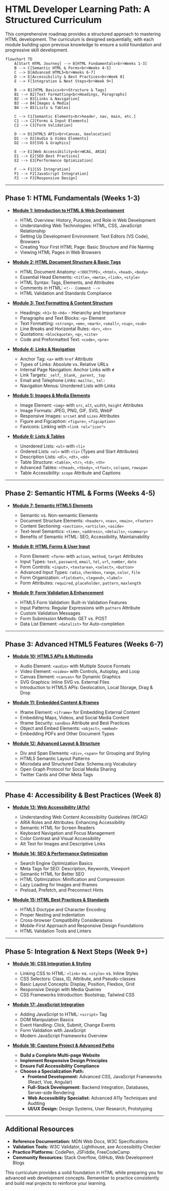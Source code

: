 # HTML Developer Learning Path: A Structured Curriculum

This comprehensive roadmap provides a structured approach to mastering HTML development. The curriculum is designed sequentially, with each module building upon previous knowledge to ensure a solid foundation and progressive skill development.

```mermaid
flowchart TD
    A[Start HTML Journey] --> B[HTML Fundamentals<br>Weeks 1-3]
    B --> C[Semantic HTML & Forms<br>Weeks 4-5]
    C --> D[Advanced HTML5<br>Weeks 6-7]
    D --> E[Accessibility & Best Practices<br>Week 8]
    E --> F[Integration & Next Steps<br>Week 9+]
    
    B --> B1[HTML Basics<br>Structure & Tags]
    B1 --> B2[Text Formatting<br>Headings, Paragraphs]
    B2 --> B3[Links & Navigation]
    B3 --> B4[Images & Media]
    B4 --> B5[Lists & Tables]
    
    C --> C1[Semantic Elements<br>header, nav, main, etc.]
    C1 --> C2[Forms & Input Elements]
    C2 --> C3[Form Validation]
    
    D --> D1[HTML5 APIs<br>Canvas, Geolocation]
    D1 --> D2[Audio & Video Elements]
    D2 --> D3[SVG & Graphics]
    
    E --> E1[Web Accessibility<br>WCAG, ARIA]
    E1 --> E2[SEO Best Practices]
    E2 --> E3[Performance Optimization]
    
    F --> F1[CSS Integration]
    F1 --> F2[JavaScript Integration]
    F2 --> F3[Responsive Design]
```

---

## Phase 1: HTML Fundamentals (Weeks 1-3)

*   [**Module 1: Introduction to HTML & Web Development**](https://github.com/example/html-intro/#readme)
    *   HTML Overview: History, Purpose, and Role in Web Development
    *   Understanding Web Technologies: HTML, CSS, JavaScript Relationship
    *   Setting Up Development Environment: Text Editors (VS Code), Browsers
    *   Creating Your First HTML Page: Basic Structure and File Naming
    *   Viewing HTML Pages in Web Browsers

*   [**Module 2: HTML Document Structure & Basic Tags**](https://github.com/example/html-structure/#readme)
    *   HTML Document Anatomy: `<!DOCTYPE>`, `<html>`, `<head>`, `<body>`
    *   Essential Head Elements: `<title>`, `<meta>`, `<link>`, `<style>`
    *   HTML Syntax: Tags, Elements, and Attributes
    *   Comments in HTML: `<!-- Comment -->`
    *   HTML Validation and Standards Compliance

*   [**Module 3: Text Formatting & Content Structure**](https://github.com/example/html-text/#readme)
    *   Headings: `<h1>` to `<h6>` - Hierarchy and Importance
    *   Paragraphs and Text Blocks: `<p>` Element
    *   Text Formatting: `<strong>`, `<em>`, `<mark>`, `<small>`, `<sup>`, `<sub>`
    *   Line Breaks and Horizontal Rules: `<br>`, `<hr>`
    *   Quotations: `<blockquote>`, `<q>`, `<cite>`
    *   Code and Preformatted Text: `<code>`, `<pre>`

*   [**Module 4: Links & Navigation**](https://github.com/example/html-links/#readme)
    *   Anchor Tag: `<a>` with `href` Attribute
    *   Types of Links: Absolute vs. Relative URLs
    *   Internal Page Navigation: Anchor Links with `#`
    *   Link Targets: `_self`, `_blank`, `_parent`, `_top`
    *   Email and Telephone Links: `mailto:`, `tel:`
    *   Navigation Menus: Unordered Lists with Links

*   [**Module 5: Images & Media Elements**](https://github.com/example/html-media/#readme)
    *   Image Element: `<img>` with `src`, `alt`, `width`, `height` Attributes
    *   Image Formats: JPEG, PNG, GIF, SVG, WebP
    *   Responsive Images: `srcset` and `sizes` Attributes
    *   Figure and Figcaption: `<figure>`, `<figcaption>`
    *   Favicons: Linking with `<link rel="icon">`

*   [**Module 6: Lists & Tables**](https://github.com/example/html-lists-tables/#readme)
    *   Unordered Lists: `<ul>` with `<li>`
    *   Ordered Lists: `<ol>` with `<li>` (Types and Start Attributes)
    *   Description Lists: `<dl>`, `<dt>`, `<dd>`
    *   Table Structure: `<table>`, `<tr>`, `<td>`, `<th>`
    *   Advanced Tables: `<thead>`, `<tbody>`, `<tfoot>`, `colspan`, `rowspan`
    *   Table Accessibility: `scope` Attribute and Captions

---

## Phase 2: Semantic HTML & Forms (Weeks 4-5)

*   [**Module 7: Semantic HTML5 Elements**](https://github.com/example/html-semantic/#readme)
    *   Semantic vs. Non-semantic Elements
    *   Document Structure Elements: `<header>`, `<nav>`, `<main>`, `<footer>`
    *   Content Sectioning: `<section>`, `<article>`, `<aside>`
    *   Text-level Semantics: `<time>`, `<address>`, `<details>`, `<summary>`
    *   Benefits of Semantic HTML: SEO, Accessibility, Maintainability

*   [**Module 8: HTML Forms & User Input**](https://github.com/example/html-forms/#readme)
    *   Form Element: `<form>` with `action`, `method`, `target` Attributes
    *   Input Types: `text`, `password`, `email`, `tel`, `url`, `number`, `date`
    *   Form Controls: `<input>`, `<textarea>`, `<select>`, `<button>`
    *   Advanced Input Types: `radio`, `checkbox`, `range`, `color`, `file`
    *   Form Organization: `<fieldset>`, `<legend>`, `<label>`
    *   Form Attributes: `required`, `placeholder`, `pattern`, `maxlength`

*   [**Module 9: Form Validation & Enhancement**](https://github.com/example/html-validation/#readme)
    *   HTML5 Form Validation: Built-in Validation Features
    *   Input Patterns: Regular Expressions with `pattern` Attribute
    *   Custom Validation Messages
    *   Form Submission Methods: GET vs. POST
    *   Data List Element: `<datalist>` for Auto-completion

---

## Phase 3: Advanced HTML5 Features (Weeks 6-7)

*   [**Module 10: HTML5 APIs & Multimedia**](https://github.com/example/html5-apis/#readme)
    *   Audio Element: `<audio>` with Multiple Source Formats
    *   Video Element: `<video>` with Controls, Autoplay, and Loop
    *   Canvas Element: `<canvas>` for Dynamic Graphics
    *   SVG Graphics: Inline SVG vs. External Files
    *   Introduction to HTML5 APIs: Geolocation, Local Storage, Drag & Drop

*   [**Module 11: Embedded Content & Iframes**](https://github.com/example/html-embedded/#readme)
    *   Iframe Element: `<iframe>` for Embedding External Content
    *   Embedding Maps, Videos, and Social Media Content
    *   Iframe Security: `sandbox` Attribute and Best Practices
    *   Object and Embed Elements: `<object>`, `<embed>`
    *   Embedding PDFs and Other Document Types

*   [**Module 12: Advanced Layout & Structure**](https://github.com/example/html-layout/#readme)
    *   Div and Span Elements: `<div>`, `<span>` for Grouping and Styling
    *   HTML5 Semantic Layout Patterns
    *   Microdata and Structured Data: Schema.org Vocabulary
    *   Open Graph Protocol for Social Media Sharing
    *   Twitter Cards and Other Meta Tags

---

## Phase 4: Accessibility & Best Practices (Week 8)

*   [**Module 13: Web Accessibility (A11y)**](https://github.com/example/html-accessibility/#readme)
    *   Understanding Web Content Accessibility Guidelines (WCAG)
    *   ARIA Roles and Attributes: Enhancing Accessibility
    *   Semantic HTML for Screen Readers
    *   Keyboard Navigation and Focus Management
    *   Color Contrast and Visual Accessibility
    *   Alt Text for Images and Descriptive Links

*   [**Module 14: SEO & Performance Optimization**](https://github.com/example/html-seo/#readme)
    *   Search Engine Optimization Basics
    *   Meta Tags for SEO: Description, Keywords, Viewport
    *   Semantic HTML for Better SEO
    *   HTML Optimization: Minification and Compression
    *   Lazy Loading for Images and Iframes
    *   Preload, Prefetch, and Preconnect Hints

*   [**Module 15: HTML Best Practices & Standards**](https://github.com/example/html-best-practices/#readme)
    *   HTML5 Doctype and Character Encoding
    *   Proper Nesting and Indentation
    *   Cross-browser Compatibility Considerations
    *   Mobile-First Approach and Responsive Design Foundations
    *   HTML Validation Tools and Linters

---

## Phase 5: Integration & Next Steps (Week 9+)

*   [**Module 16: CSS Integration & Styling**](https://github.com/example/html-css/#readme)
    *   Linking CSS to HTML: `<link>` vs. `<style>` vs. Inline Styles
    *   CSS Selectors: Class, ID, Attribute, and Pseudo-classes
    *   Basic Layout Concepts: Display, Position, Flexbox, Grid
    *   Responsive Design with Media Queries
    *   CSS Frameworks Introduction: Bootstrap, Tailwind CSS

*   [**Module 17: JavaScript Integration**](https://github.com/example/html-javascript/#readme)
    *   Adding JavaScript to HTML: `<script>` Tag
    *   DOM Manipulation Basics
    *   Event Handling: Click, Submit, Change Events
    *   Form Validation with JavaScript
    *   Modern JavaScript Frameworks Overview

*   [**Module 18: Capstone Project & Advanced Paths**](https://github.com/example/html-capstone/#readme)
    *   **Build a Complete Multi-page Website**
    *   **Implement Responsive Design Principles**
    *   **Ensure Full Accessibility Compliance**
    *   **Choose a Specialization Path:**
        *   **Frontend Development:** Advanced CSS, JavaScript Frameworks (React, Vue, Angular)
        *   **Full-Stack Development:** Backend Integration, Databases, Server-side Rendering
        *   **Web Accessibility Specialist:** Advanced A11y Techniques and Auditing
        *   **UI/UX Design:** Design Systems, User Research, Prototyping

---

## Additional Resources

*   **Reference Documentation:** MDN Web Docs, W3C Specifications
*   **Validation Tools:** W3C Validator, Lighthouse, axe Accessibility Checker
*   **Practice Platforms:** CodePen, JSFiddle, FreeCodeCamp
*   **Community Resources:** Stack Overflow, GitHub, Web Development Blogs

This curriculum provides a solid foundation in HTML while preparing you for advanced web development concepts. Remember to practice consistently and build real projects to reinforce your learning.
